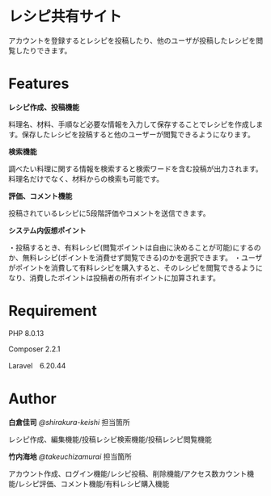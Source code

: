 # レシピ共有サイト

アカウントを登録するとレシピを投稿したり、他のユーザが投稿したレシピを閲覧したりできます。

# Features

**レシピ作成、投稿機能**

料理名、材料、手順など必要な情報を入力して保存することでレシピを作成します。保存したレシピを投稿すると他のユーザーが閲覧できるようになります。


**検索機能**

調べたい料理に関する情報を検索すると検索ワードを含む投稿が出力されます。
料理名だけでなく、材料からの検索も可能です。


**評価、コメント機能**

投稿されているレシピに5段階評価やコメントを送信できます。


**システム内仮想ポイント**

・投稿するとき、有料レシピ(閲覧ポイントは自由に決めることが可能)にするのか、無料レシピ(ポイントを消費せず閲覧できる)のかを選択できます。
・ユーザがポイントを消費して有料レシピを購入すると、そのレシピを閲覧できるようになり、消費したポイントは投稿者の所有ポイントに加算されます。

# Requirement

PHP 8.0.13

Composer 2.2.1

Laravel　6.20.44


# Author

**白倉佳司**
*@shirakura-keishi*
担当箇所

レシピ作成、編集機能/投稿レシピ検索機能/投稿レシピ閲覧機能

**竹内海地**
*@takeuchizamurai*
担当箇所

アカウント作成、ログイン機能/レシピ投稿、削除機能/アクセス数カウント機能/レシピ評価、コメント機能/有料レシピ購入機能

